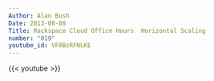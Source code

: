 ```yaml
---
Author: Alan Bush
Date: 2013-08-08
Title: Rackspace Cloud Office Hours  Horizontal Scaling
number: "019"
youtube_id: VF0BzRFNLKE
---
```


{{< youtube >}}
